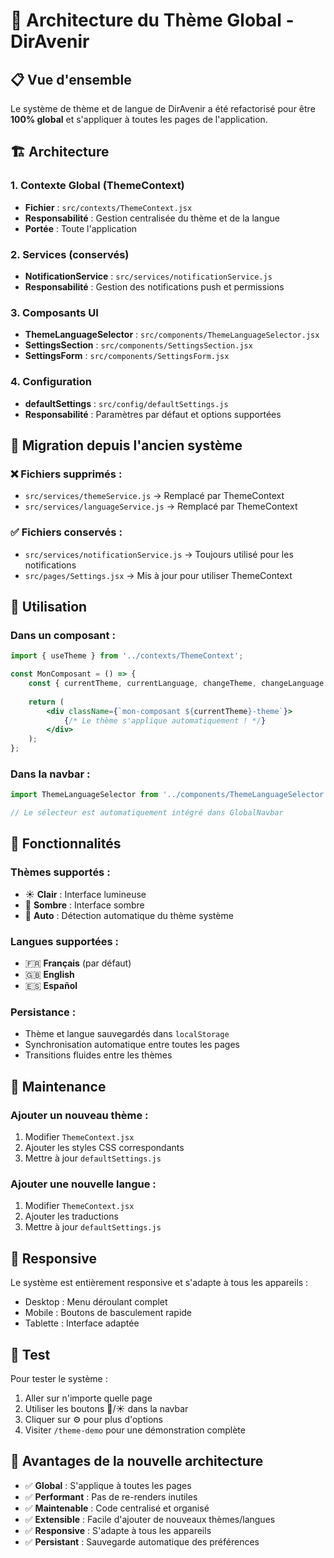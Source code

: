 # 🎨 Architecture du Thème Global - DirAvenir

## 📋 **Vue d'ensemble**

Le système de thème et de langue de DirAvenir a été refactorisé pour être **100% global** et s'appliquer à toutes les pages de l'application.

## 🏗️ **Architecture**

### **1. Contexte Global (ThemeContext)**
- **Fichier** : `src/contexts/ThemeContext.jsx`
- **Responsabilité** : Gestion centralisée du thème et de la langue
- **Portée** : Toute l'application

### **2. Services (conservés)**
- **NotificationService** : `src/services/notificationService.js`
- **Responsabilité** : Gestion des notifications push et permissions

### **3. Composants UI**
- **ThemeLanguageSelector** : `src/components/ThemeLanguageSelector.jsx`
- **SettingsSection** : `src/components/SettingsSection.jsx`
- **SettingsForm** : `src/components/SettingsForm.jsx`

### **4. Configuration**
- **defaultSettings** : `src/config/defaultSettings.js`
- **Responsabilité** : Paramètres par défaut et options supportées

## 🔄 **Migration depuis l'ancien système**

### **❌ Fichiers supprimés :**
- `src/services/themeService.js` → Remplacé par ThemeContext
- `src/services/languageService.js` → Remplacé par ThemeContext

### **✅ Fichiers conservés :**
- `src/services/notificationService.js` → Toujours utilisé pour les notifications
- `src/pages/Settings.jsx` → Mis à jour pour utiliser ThemeContext

## 🚀 **Utilisation**

### **Dans un composant :**
```jsx
import { useTheme } from '../contexts/ThemeContext';

const MonComposant = () => {
    const { currentTheme, currentLanguage, changeTheme, changeLanguage } = useTheme();
    
    return (
        <div className={`mon-composant ${currentTheme}-theme`}>
            {/* Le thème s'applique automatiquement ! */}
        </div>
    );
};
```

### **Dans la navbar :**
```jsx
import ThemeLanguageSelector from '../components/ThemeLanguageSelector';

// Le sélecteur est automatiquement intégré dans GlobalNavbar
```

## 🎯 **Fonctionnalités**

### **Thèmes supportés :**
- ☀️ **Clair** : Interface lumineuse
- 🌙 **Sombre** : Interface sombre
- 🔄 **Auto** : Détection automatique du thème système

### **Langues supportées :**
- 🇫🇷 **Français** (par défaut)
- 🇬🇧 **English**
- 🇪🇸 **Español**

### **Persistance :**
- Thème et langue sauvegardés dans `localStorage`
- Synchronisation automatique entre toutes les pages
- Transitions fluides entre les thèmes

## 🔧 **Maintenance**

### **Ajouter un nouveau thème :**
1. Modifier `ThemeContext.jsx`
2. Ajouter les styles CSS correspondants
3. Mettre à jour `defaultSettings.js`

### **Ajouter une nouvelle langue :**
1. Modifier `ThemeContext.jsx`
2. Ajouter les traductions
3. Mettre à jour `defaultSettings.js`

## 📱 **Responsive**

Le système est entièrement responsive et s'adapte à tous les appareils :
- Desktop : Menu déroulant complet
- Mobile : Boutons de basculement rapide
- Tablette : Interface adaptée

## 🧪 **Test**

Pour tester le système :
1. Aller sur n'importe quelle page
2. Utiliser les boutons 🌙/☀️ dans la navbar
3. Cliquer sur ⚙️ pour plus d'options
4. Visiter `/theme-demo` pour une démonstration complète

## 🎉 **Avantages de la nouvelle architecture**

- ✅ **Global** : S'applique à toutes les pages
- ✅ **Performant** : Pas de re-renders inutiles
- ✅ **Maintenable** : Code centralisé et organisé
- ✅ **Extensible** : Facile d'ajouter de nouveaux thèmes/langues
- ✅ **Responsive** : S'adapte à tous les appareils
- ✅ **Persistant** : Sauvegarde automatique des préférences
